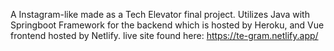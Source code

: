 A Instagram-like made as a Tech Elevator final project. Utilizes Java with Springboot Framework for the backend which is hosted by Heroku, and Vue frontend hosted by Netlify.
live site found here: https://te-gram.netlify.app/
